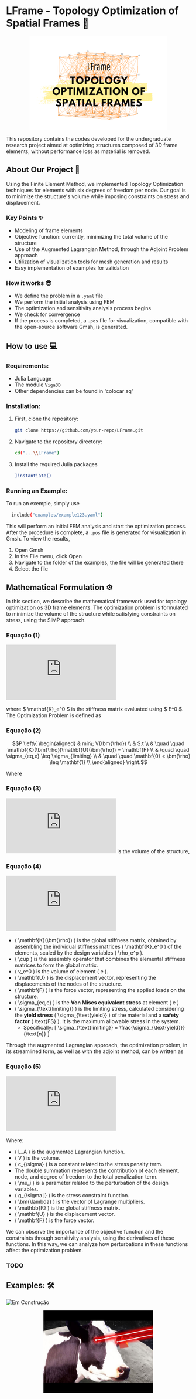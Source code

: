 # LFrame - Topology Optimization of Spatial Frames 📐

<p align="center">
<img src="./docs/spatttttttial.png">
</p>

This repository contains the codes developed for the undergraduate research project aimed at optimizing structures composed of 3D frame elements, without performance loss as material is removed.

## About Our Project :rocket:

Using the Finite Element Method, we implemented Topology Optimization techniques for elements with six degrees of freedom per node. Our goal is to minimize the structure's volume while imposing constraints on stress and displacement.

### Key Points :sparkles:

- Modeling of frame elements
- Objective function: currently, minimizing the total volume of the structure
- Use of the Augmented Lagrangian Method, through the Adjoint Problem approach
- Utilization of visualization tools for mesh generation and results
- Easy implementation of examples for validation

### How it works :sunglasses:

  - We define the problem in a `.yaml` file
  - We perform the initial analysis using FEM
  - The optimization and sensitivity analysis process begins
  - We check for convergence
  - If the process is completed, a `.pos` file for visualization, compatible with the open-source software Gmsh, is generated.

## How to use :computer:
### Requirements:
- Julia Language
- The module `Viga3D`
- Other dependencies can be found in 'colocar aq'

### Installation:
1. First, clone the repository:
    ```bash
   git clone https://github.com/your-repo/LFrame.git
2. Navigate to the repository directory:
   ```bash
   cd("...\\LFrame")
3. Install the required Julia packages
   ```bash
   ]instantiate()
   ```

### Running an Example:
To run an exemple, simply use
```bash
  include("examples/example123.yaml")
```

This will perform an initial FEM analysis and start the optimization process. After the procedure is complete, a `.pos` file is generated for visualization in Gmsh. To view the results,
1. Open Gmsh
2. In the File menu, click Open
3. Navigate to the folder of the examples, the file will be generated there
4. Select the file

## Mathematical Formulation ⚙️

In this section, we describe the mathematical framework used for topology optimization os 3D frame elements. The optimization problem is formulated to minimize the volume of the structure while satisfying constraints on stress, using the SIMP approach.

### Equação (1)
![Fórmula](https://latex.codecogs.com/png.latex?%5Cmathbf%7BK%7D_e%28%5Crho_e%29%20%3D%20%5Crho%5Ep_e%20%5Cmathbf%7BK%7D_e%5E0)

where $ \mathbf{K}_e^0 $ is the stiffness matrix evaluated using $ E^0 $.
The Optimization Problem is defined as

### Equação (2)
```math
P  \left\{
    \begin{aligned}
    & min\; V(\bm{\rho}) \\
    & S.t \\
    & \quad \quad \mathbf{K}(\bm{\rho})\mathbf{U}(\bm{\rho}) = \mathbf{F} \\
    & \quad \quad \sigma_{eq,e} \leq \sigma_{limiting} \\
    & \quad \quad \mathbf{0} < \bm{\rho} \leq \mathbf{1} \\
    \end{aligned}
    \right.
```

Where


### Equação (3)
![Volume](https://latex.codecogs.com/png.latex?V%28%5Cbm%7B%5Crho%7D%29%20%3D%20%5Csum_%7Be%3D1%7D%5En%20%5Crho_e%20v_e%5E0)
is the volume of the structure,
### Equação (4)
![Matriz de Rigidez Global](https://latex.codecogs.com/png.latex?%5Cmathbf%7BK%7D%28%5Cbm%7B%5Crho%7D%29%20%3D%20%5Ccup_%7Be%3D1%7D%5En%20%5Crho_e%5Ep%20%5Cmathbf%7BK%7D_e%5E0)

- \( \mathbf{K}(\bm{\rho}) \) is the global stiffness matrix, obtained by assembling the individual stiffness matrices \( \mathbf{K}_e^0 \) of the elements, scaled by the design variables \( \rho_e^p \).
- \( \cup \) is the assembly operator that combines the elemental stiffness matrices to form the global matrix.
- \( v_e^0 \) is the volume of element \( e \).
- \( \mathbf{U} \) is the displacement vector, representing the displacements of the nodes of the structure.
- \( \mathbf{F} \) is the force vector, representing the applied loads on the structure.
- \( \sigma_{eq,e} \) is the **Von Mises equivalent stress** at element \( e \)
- \( \sigma_{\text{limiting}} \) is the limiting stress, calculated considering the **yield stress** \( \sigma_{\text{yield}} \) of the material and a **safety factor** \( \text{FS} \). It is the maximum allowable stress in the system.
  - Specifically: 
    \[
    \sigma_{\text{limiting}} = \frac{\sigma_{\text{yield}}}{\text{n}}
    \]

Through the augmented Lagrangian approach, the optimization problem, in its streamlined form, as well as with the adjoint method, can be written as
### Equação (5)
![Lagrangian](https://latex.codecogs.com/png.latex?L_A%20%3D%20V%20%20%2B%20%5Cfrac%7Bc_%7B%5Csigma%7D%7D%7B2%284ne%29%7D%20%5Csum_%7Be%3D1%7D%5Ene%20%5Csum_%7Bno%3D1%7D%5E2%5Csum_%7Ba%3D0%7D%5E1%5Cleft%3C%20%5Cfrac%7B%5Cmu_i%7D%7Bc%7D%2Bg_%7B%5Csigma%20j%7D%20%5Cright%3E%5E2%20%2B%20%5Cbm%7B%5Clambda%7D%5ET%28%5Cmathbb%7BK%7D%5Cmathbf%7BU%7D%20-%20%5Cmathbf%7BF%7D%29)

Where:
- \( L_A \) is the augmented Lagrangian function.
- \( V \) is the volume.
- \( c_{\sigma} \) is a constant related to the stress penalty term.
- The double summation represents the contribution of each element, node, and degree of freedom to the total penalization term.
- \( \mu_i \) is a parameter related to the perturbation of the design variables.
- \( g_{\sigma j} \) is the stress constraint function.
- \( \bm{\lambda} \) is the vector of Lagrange multipliers.
- \( \mathbb{K} \) is the global stiffness matrix.
- \( \mathbf{U} \) is the displacement vector.
- \( \mathbf{F} \) is the force vector.

We can observe the importance of the objective function and the constraints through sensitivity analysis, using the derivatives of these functions. In this way, we can analyze how perturbations in these functions affect the optimization problem.
### TODO




## Examples: 🛠️
![Em Construção]([https://url-da-imagem.com/imagem.png](https://pngimg.com/d/under_construction_PNG18.png))


<p align="center">
<img src="./docs/beam.jpeg"  width="300">
</p>
 
